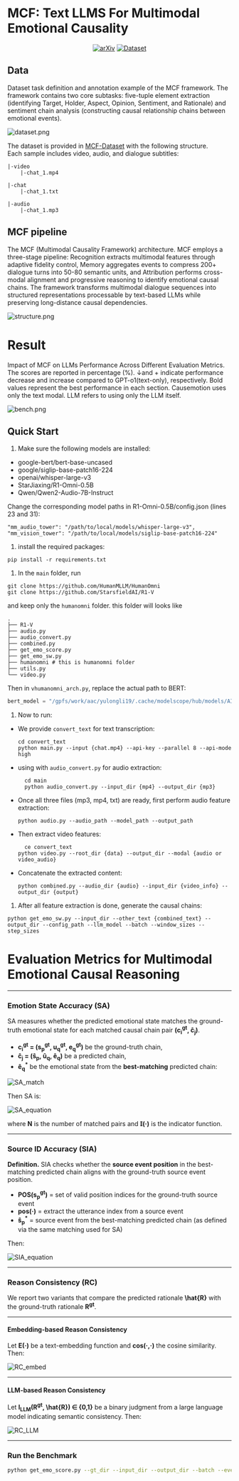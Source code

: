 # MCF: Text LLMS For Multimodal Emotional Causality

<div align="center">

[![arXiv](https://img.shields.io/badge/📚%20Arxiv-Coming%20soon-ff0000)](#)
[![Dataset](https://img.shields.io/badge/🤗%20Dataset-MCF-blueviolet)](https://huggingface.co/datasets/ZHANGYUXUAN-zR/MCF-Dataset)
</div>

## Data

Dataset task definition and annotation example of the MCF framework. The framework contains two core subtasks:
five-tuple
element extraction (identifying Target, Holder, Aspect, Opinion, Sentiment, and Rationale) and sentiment chain
analysis (constructing causal
relationship chains between emotional events).

![dataset.png](resources/dataset.png)

The dataset is provided in [MCF-Dataset](https://huggingface.co/datasets/ZHANGYUXUAN-zR/MCF-Dataset)
with the following structure.  
Each sample includes video, audio, and dialogue subtitles:

```
|-video
    |-chat_1.mp4

|-chat
    |-chat_1.txt

|-audio
    |-chat_1.mp3
```

## MCF pipeline

The MCF (Multimodal Causality Framework) architecture. MCF employs a three-stage pipeline: Recognition extracts
multimodal features through adaptive fidelity control, Memory aggregates events to compress 200+ dialogue turns into
50-80 semantic
units, and Attribution performs cross-modal alignment and progressive reasoning to identify emotional causal chains. The
framework
transforms multimodal dialogue sequences into structured representations processable by text-based LLMs while preserving
long-distance causal
dependencies.

![structure.png](resources/structure.png)

# Result

Impact of MCF on LLMs Performance Across Different Evaluation Metrics. The scores are reported in percentage (%). ↓and +
indicate performance decrease and increase compared to GPT-o1(text-only), respectively. Bold values represent the best
performance in each
section. Causemotion uses only the text modal. LLM refers to using only the LLM itself.

![bench.png](resources/bench.png)

## Quick Start

1. Make sure the following models are installed:

+ google-bert/bert-base-uncased
+ google/siglip-base-patch16-224
+ openai/whisper-large-v3
+ StarJiaxing/R1-Omni-0.5B
+ Qwen/Qwen2-Audio-7B-Instruct

Change the corresponding model paths in R1-Omni-0.5B/config.json (lines 23 and 31):

```
"mm_audio_tower": "/path/to/local/models/whisper-large-v3",
"mm_vision_tower": "/path/to/local/models/siglip-base-patch16-224"
```

1. install the required packages:

```shell
pip install -r requirements.txt
```

1. In the `main` folder, run

```shell
git clone https://github.com/HumanMLLM/HumanOmni
git clone https://github.com/StarsfieldAI/R1-V
```

and keep only the `humanomni` folder. this folder will looks like

```
.
├── R1-V
├── audio.py
├── audio_convert.py
├── combined.py
├── get_emo_score.py
├── get_emo_sw.py
├── humanomni # this is humanomni folder
├── utils.py
└── video.py
```

Then in `vhumanomni_arch.py`, replace the actual path to BERT:

```python
bert_model = "/gpfs/work/aac/yulongli19/.cache/modelscope/hub/models/AI-ModelScope/bert-base-uncased"  # change to your BERT model path
```

1. Now to run:

+ We provide `convert_text` for text transcription:

    ```
    cd convert_text
    python main.py --input {chat.mp4} --api-key --parallel 8 --api-mode high
    ```

+ using with `audio_convert.py` for audio extraction:
  
  ```
    cd main
    python audio_convert.py --input_dir {mp4} --output_dir {mp3}
    ```
  
+ Once all three files (mp3, mp4, txt) are ready, first perform audio feature extraction:

    ```
  python audio.py --audio_path --model_path --output_path
    ```
  
+ Then extract video features:
  
  ```shell
    ce convert_text
  python video.py --root_dir {data} --output_dir --modal {audio or video_audio}
    ```
  
+ Concatenate the extracted content:
  
    ```shell
  python combined.py --audio_dir {audio} --input_dir {video_info} --output_dir {output}
  ```

1. After all feature extraction is done, generate the causal chains:

```shell
python get_emo_sw.py --input_dir --other_text {combined_text} --output_dir --config_path --llm_model --batch --window_sizes --step_sizes
```

# Evaluation Metrics for Multimodal Emotional Causal Reasoning

---

### Emotion State Accuracy (SA)

SA measures whether the predicted emotional state matches the ground-truth emotional state for each matched causal chain pair **(c<sub>i</sub><sup>gt</sup>, ĉ<sub>j</sub>)**.

- **c<sub>i</sub><sup>gt</sup> = (s<sub>p</sub><sup>gt</sup>, u<sub>q</sub><sup>gt</sup>, e<sub>q</sub><sup>gt</sup>)** be the ground-truth chain,  
- **ĉ<sub>j</sub> = (ŝ<sub>p</sub>, û<sub>q</sub>, ê<sub>q</sub>)** be a predicted chain,  
- **ê<sub>q</sub><sup>*</sup>** be the emotional state from the **best-matching** predicted chain:

![SA_match](https://latex.codecogs.com/svg.latex?\hat{e}_q^{*}=\arg\max_{\hat{c}_j}\mathrm{Similarity}(c_i^{gt},\hat{c}_j))

Then SA is:

![SA_equation](https://latex.codecogs.com/svg.latex?\mathrm{SA}=\frac{1}{N}\sum_{i=1}^{N}\mathbb{I}(e_q^{gt}=\hat{e}_q^{*}))

where **N** is the number of matched pairs and **𝕀(·)** is the indicator function.

---

### Source ID Accuracy (SIA)

**Definition.** SIA checks whether the **source event position** in the best-matching predicted chain aligns with the ground-truth source event position.  

- **POS(s<sub>p</sub><sup>gt</sup>)** = set of valid position indices for the ground-truth source event  
- **pos(·)** = extract the utterance index from a source event  
- **ŝ<sub>p</sub><sup>*</sup>** = source event from the best-matching predicted chain (as defined via the same matching used for SA)

Then:

![SIA_equation](https://latex.codecogs.com/svg.latex?\mathrm{SIA}=\frac{1}{N}\sum_{i=1}^{N}\mathbb{I}(\mathrm{pos}(\hat{s}_p^{*})\in\mathrm{POS}(s_p^{gt})))

---

### Reason Consistency (RC)

We report two variants that compare the predicted rationale **\hat{R}** with the ground-truth rationale **R<sup>gt</sup>**.

---

#### Embedding-based Reason Consistency

Let **E(·)** be a text-embedding function and **cos(·,·)** the cosine similarity. Then:

![RC_embed](https://latex.codecogs.com/svg.latex?\mathrm{RC}_{\text{embed}}=\frac{1}{N}\sum_{i=1}^{N}\cos(E(R^{gt}),E(\hat{R})))

---

#### LLM-based Reason Consistency

Let **I<sub>LLM</sub>(R<sup>gt</sup>, \hat{R}) ∈ {0,1}** be a binary judgment from a large language model indicating semantic consistency. Then:

![RC_LLM](https://latex.codecogs.com/svg.latex?\mathrm{RC}_{\text{LLM}}=\frac{1}{N}\sum_{i=1}^{N}\mathbb{I}_{\text{LLM}}(R^{gt},\hat{R}))

---

### Run the Benchmark

```bash
python get_emo_score.py --gt_dir --input_dir --output_dir --batch --event_threshold
```

